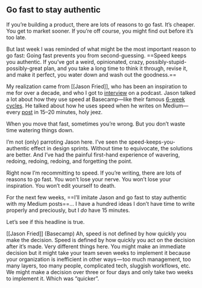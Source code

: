 
## Go fast to stay authentic

If you’re building a product, there are lots of reasons to go fast. It’s cheaper. You get to market sooner. If you’re off course, you might find out before it’s too late.

But last week I was reminded of what might be the most important reason to go fast: Going fast prevents you from second-guessing. ==Speed keeps you authentic. If you’ve got a weird, opinionated, crazy, possibly-stupid-possibly-great plan, and you take a long time to think it through, revise it, and make it perfect, you water down and wash out the goodness.==

My realization came from [[Jason Fried]], who has been an inspiration to me for over a decade, and who I got to [interview](https://soundcloud.com/ajsmartdesign/x-jason-fried-gives-us-savage-product-advice) on a podcast. Jason talked a lot about how they use speed at Basecamp—like their famous [6-week cycles](https://m.signalvnoise.com/how-we-set-up-our-work-cbce3d3d9cae). He talked about how he uses speed when he writes on Medium—every [post](https://medium.com/@jasonfried) in 15–20 minutes, holy jeez.

When you move that fast, sometimes you’re wrong. But you don’t waste time watering things down.

I’m not (only) parroting Jason here. I’ve seen the speed-keeps-you-authentic effect in design sprints. Without time to equivocate, the solutions are better. And I’ve had the painful first-hand experience of wavering, redoing, redoing, redoing, and forgetting the point.

Right now I’m recommitting to speed. If you’re writing, there are lots of reasons to go fast. You won’t lose your nerve. You won’t lose your inspiration. You won’t edit yourself to death.

For the next few weeks, ==I’ll imitate Jason and go fast to stay authentic with my Medium posts==… I have a hundred ideas I don’t have time to write properly and preciously, but I _do_ have 15 minutes.

Let’s see if this headline is true.


[[Jason Fried]] (Basecamp)
	Ah, speed is not defined by how quickly you make the decision. Speed is defined by how quickly you act on the decision after it’s made. Very different things here. You might make an immediate decision but it might take your team seven weeks to implement it because your organization is inefficient in other ways — too much management, too many layers, too many people, complicated tech, sluggish workflows, etc. We might make a decision over three or four days and only take two weeks to implement it. Which was “quicker”.
